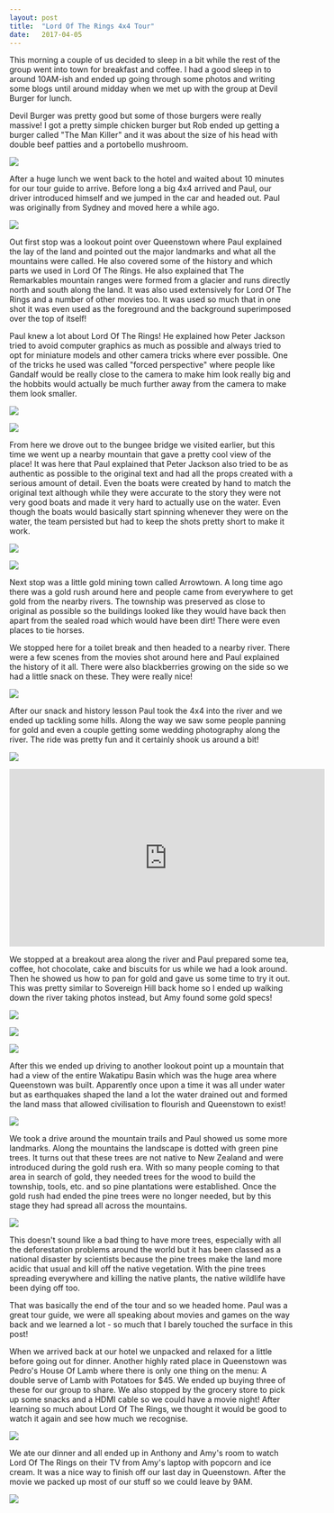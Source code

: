 ```yaml
---
layout: post
title:  "Lord Of The Rings 4x4 Tour"
date:   2017-04-05
---
```


This morning a couple of us decided to sleep in a bit while the rest of the
group went into town for breakfast and coffee. I had a good sleep in to around
10AM-ish and ended up going through some photos and writing some blogs until
around midday when we met up with the group at Devil Burger for lunch.

Devil Burger was pretty good but some of those burgers were really massive! I
got a pretty simple chicken burger but Rob ended up getting a burger called "The
Man Killer" and it was about the size of his head with double beef patties and a
portobello mushroom.

<a href='https://photos.google.com/share/AF1QipNDhqwcRQP-NRrtD9OspyGzYZMo0gRmr4qP115RE5Slx50AFjl_TqbPNnF7gX5UtQ?key=RVpfUDd5LW5pMVIxZlo5cVRDU1plbjd3SWNpUG9B&source=ctrlq.org'><img src='https://lh3.googleusercontent.com/uDQsx0JIsuUfLRjMxhMLuof5NacD_n-8aWuSOSITMq8FBs7IDYfHyWtaxu6544kXcvLpvctWi0l3MMY4KQImmi6fRzgfapnQies9Xj9ecgHsoLLsqKsqylTxoC7SazHZpC-4jA' /></a>

After a huge lunch we went back to the hotel and waited about 10 minutes for our
tour guide to arrive. Before long a big 4x4 arrived and Paul, our driver
introduced himself and we jumped in the car and headed out. Paul was originally
from Sydney and moved here a while ago.

<a href='https://photos.google.com/share/AF1QipNKI987X_WueV5EzViAidN88TUu1BDeq9aAvxKRIugrXn7NPqVlJBmhsAXSgcDAOQ?key=bl9jQlRoVUhtYXJJLVRxVXZWclBJdUNYLTZoUUxR&source=ctrlq.org'><img src='https://lh3.googleusercontent.com/W-H4Ky_0goZUTn20WbL3R3jwiWx63BbFQ26sTJ7fJEu8JYjQ8816_EKPlsnxThvHecVh7IQ4VrhX4qnrh7CTqTLUNgY65mYBAE9JypOJTvyiAQNMzQlLg7BMUJt7FPLY__OzyA' /></a>

Out first stop was a lookout point over Queenstown where Paul explained the lay
of the land and pointed out the major landmarks and what all the mountains were
called. He also covered some of the history and which parts we used in Lord Of
The Rings. He also explained that The Remarkables mountain ranges were formed
from a glacier and runs directly north and south along the land. It was also
used extensively for Lord Of The Rings and a number of other movies too. It was
used so much that in one shot it was even used as the foreground and the
background superimposed over the top of itself!

Paul knew a lot about Lord Of The Rings! He explained how Peter Jackson tried to
avoid computer graphics as much as possible and always tried to opt for
miniature models and other camera tricks where ever possible. One of the tricks
he used was called "forced perspective" where people like Gandalf would be
really close to the camera to make him look really big and the hobbits would
actually be much further away from the camera to make them look smaller.

<a href='https://photos.google.com/share/AF1QipM1IsqPsIB98Q7me1xX0tWjTpfBXq90rB6-Qkn4LdLabiLAudhlxwZlvJpaloZdzQ?key=bEhqSnFkUFdWSEhSeUtjMUNTT3piVlI5RmVDSEp3&source=ctrlq.org'><img src='https://lh3.googleusercontent.com/O_4UB7kmFkEfghRGHflqmE5u2Gp-jIZJSD_Cuhr0DLFYICytvUjKqRUnZgANV_GyX4A9mTztIoR4sEc10wWHuudWbxMcqj8jDq5ekBegouHS2LhL_HzIzsUzVFaOgGX1hqdpXg' /></a>

<a href='https://photos.google.com/share/AF1QipOsUNaVrx1ofrqrOBdtRzrJbPHb5iZJXtD3FH8jYC2X1VZQjoSOivmpr14Fprautg?key=Sm9LZ3QzTEMwNkNrZkwwd2VWSGdpMzZiN241eVBn&source=ctrlq.org'><img src='https://lh3.googleusercontent.com/Bv22qu9A04F_9mYLyGW0xMbnQqDA5hoMkjDIs-x8lMIM1cyTrv9j1Ijsqon0WaSy8MwIJMAcjOsdBT4uX2TB6HVO0wkjyQuRyCNxRghagHj3Euh2WmbzaIrtTp-hq_WRSOkW9w' /></a>

From here we drove out to the bungee bridge we visited earlier, but
this time we went up a nearby mountain that gave a pretty cool view of the
place! It was here that Paul explained that Peter Jackson also tried to be as
authentic as possible to the original text and had all the props created with a
serious amount of detail. Even the boats were created by hand to match the
original text although while they were accurate to the story they were not very
good boats and made it very hard to actually use on the water. Even though the
boats would basically start spinning whenever they were on the water, the team
persisted but had to keep the shots pretty short to make it work.

<a href='https://photos.google.com/share/AF1QipNf1IdZcpKqMDX9JuZz5m8dTIcWwPwfCQn6pkXBcSifDQ7VPgUwZF5YZNfR6vyz7A?key=Y1FBTnhhdmFjNVVQa0VvZTQ3cEhIVmVLME9LY3Z3&source=ctrlq.org'><img src='https://lh3.googleusercontent.com/dWwl7TxBgN6SHlaHX1dZgSgcFTaSY4vW5iR36ANJt_BOcTjIUOmaZok2H0FQfIMihk9hLMTwYTLpstJ_6CYrtraY1_8l-I9zdc4MDNT_0QcV7nXFuFgX5eUWPoqL_QtFLgbwlQ' /></a>

<a href='https://photos.google.com/share/AF1QipNcUarcz5NtNy40FQ3mZJDhOtHCa3CE0Gq8Pmw4YvU-u1aqzh2gKSOKrfwmKzhTrA?key=SXJ1aGNVX1lDYzhGam9vaFI5cU5YdFJRLWJhRVZ3&source=ctrlq.org'><img src='https://lh3.googleusercontent.com/i3XbJd9R7EGg0eWzHYD7h2g8_9kdd_-HtauRuFntkHyJLEd2aHnv9v2wkcJrvKGIVvqb9o7qb3bR9NbzHNDaEKJx00dd_sezwBNhljRM4B2ZSJ7cjYlJM_s5NLZo_LzWbyVvBA' /></a>

Next stop was a little gold mining town called Arrowtown. A long time ago there
was a gold rush around here and people came from everywhere to get gold from the
nearby rivers. The township was preserved as close to original as possible so
the buildings looked like they would have back then apart from the sealed road
which would have been dirt! There were even places to tie horses.

We stopped here for a toilet break and then headed to a nearby river. There were
a few scenes from the movies shot around here and Paul explained the history of
it all. There were also blackberries growing on the side so we had a little
snack on these. They were really nice!

<a href='https://photos.google.com/share/AF1QipPvDoCRCu7Kum_W0OwTOjOJTmfCtGEAKgjuxIGtIUUV_LzACoIempxSB5nXjOU5OA?key=cC10dWRVdmt1Zjh5SUtfY1Z0WDdZRFNjOVM5VkdB&source=ctrlq.org'><img src='https://lh3.googleusercontent.com/PjL3iBeeAtNZnDl-qM2Ic7cXMg1RRwtFfp7oOUjvEV-GvhrhWSbZceXUJo3qOk9w31tc2y9zEJc22GnQ16z2uh4GRp-iTapMRFQvLF4vVKBIBz21zP0tITWwm8IfjkQTufgDXg' /></a>

After our snack and history lesson Paul took the 4x4 into the river and we ended
up tackling some hills. Along the way we saw some people panning for gold and
even a couple getting some wedding photography along the river. The ride was
pretty fun and it certainly shook us around a bit!

<a href='https://photos.google.com/share/AF1QipPiwlhXUH-yb9PJjbdOytW7Q4tX0MTDttHIiJ2YfKwyAFdCyrY5c6ODTH8ceWUn3A?key=U2NrbU9IY0ViNEk5STA3amtFTDB5SjdtNUlVUkJB&source=ctrlq.org'><img src='https://lh3.googleusercontent.com/I-eRvdlDO0FhKWz8i-oqi0uuAaJl7XiC3Jg3eHY39RmIn_dNEngsLBgZYNd0ndCrBajzNqGoXmWCKepgQr3CRswdo59b5CKXWe36oy0ERChPyfhN95Wq4CkXDEB2iBHvj_YQUQ' /></a>

<iframe class="youtube-video" width="560" height="315" src="https://www.youtube.com/embed/aYRzej8v3RI" frameborder="0" allowfullscreen></iframe>

We stopped at a breakout area along the river and Paul prepared some tea,
coffee, hot chocolate, cake and biscuits for us while we had a look around. Then
he showed us how to pan for gold and gave us some time to try it out. This was
pretty similar to Sovereign Hill back home so I ended up walking down the river
taking photos instead, but Amy found some gold specs!

<a href='https://photos.google.com/share/AF1QipO2h6It5iPzokM-ZqtcaKvLaq3rW1ahFedet1u5VfOQLlY6XE-A9cS8LI9P09drCg?key=VkxMMmphSHJRbkhHTGRocHBEcFVwTl8xQ0h2RWN3&source=ctrlq.org'><img src='https://lh3.googleusercontent.com/X_eQA7rTbrOo6oTzE2fYvh9TRkX5GrhOJ7kTJKZEIyg7RICZ7RBmfp8Pn4S6G_Q6mBCaOYjtncepok2d-7l9mV_0eSIwPsKDZA4cRSrAOcLgNXnbkbbpC7tXOVdAlo_pibQ9zQ' /></a>

<a href='https://photos.google.com/share/AF1QipNlz0Q02gF4bxSmPYYEwFRq4zf89uv_i4kNhA4Pwtz_I85BlEWok81fPQP94pYdBA?key=cUxwSW1nd0VXX01HZHVIb3MtUm16NGg0dHI0Y2xB&source=ctrlq.org'><img src='https://lh3.googleusercontent.com/VnBstPzswtbTokS4WMoeJQ_TUI9qdEZuV9Noh2ZA8Akc2FH0PMoH-oX7Tq8aXLbDP0bE1IDwwg-mb3gtWctQb2PoLyQYzifnah2JhYX8g-94T58goF03U1OkQnn2p7zCd7Qk6w' /></a>

<a href='https://photos.google.com/share/AF1QipNNVd0wy7dw9qJBJW1rmxbOJ-fcNlmblPP6cxWOgWWZJ_2qYRDkMd5X0RaoROog2Q?key=NFVfbzN1TXNHWERHY2Y2T2dsVDRCMm00RlBTNVF3&source=ctrlq.org'><img src='https://lh3.googleusercontent.com/SeLx0MMU89ryi-w_cX7XAUsouA0RSrHeijJ0_IzBG6tqjqWs4HW9P51b2XrG1xKaYn9WDfGUX7Y1k6qq3Ld57wH5cHZ-I5JtUXCNo_K4hznkm5Y2f_CoP4_ughmGhk7z-b1QsQ' /></a>

After this we ended up driving to another lookout point up a mountain that had a
view of the entire Wakatipu Basin which was the huge area where Queenstown was
built. Apparently once upon a time it was all under water but as earthquakes
shaped the land a lot the water drained out and formed the land mass that
allowed civilisation to flourish and Queenstown to exist!

<a href='https://photos.google.com/share/AF1QipMOWAvU-tQoPelrgSykBjN0o-NyNYJUOTwwG0MTCw3EOb4KwT7ascDWofyUt_n4Mw?key=U0RvUXRtZ2tZblh5bHFzUEZiaHdQSld6dm8zRUtB&source=ctrlq.org'><img src='https://lh3.googleusercontent.com/ZYu8iCx8ZoSQ1dbDIaQMC2nO19bXfVwdMI-sJpBPIdIyaEWi-Pc7bHFOvt4Yl_SZ9hTLK9_5T6FXizRpSURzBXcdcjAR_1xDYY1ft_U64tuix83p56pZNkNAohtlSIEVhIF9tQ' /></a>

We took a drive around the mountain trails and Paul showed us some more
landmarks. Along the mountains the landscape is dotted with green pine trees. It
turns out that these trees are not native to New Zealand and were introduced
during the gold rush era. With so many people coming to that area in search of
gold, they needed trees for the wood to build the township, tools, etc. and so
pine plantations were established. Once the gold rush had ended the pine trees
were no longer needed, but by this stage they had spread all across the
mountains.

<a href='https://photos.google.com/share/AF1QipOdU6Ly_PvWMYLW8TQzY4wyc5V9Q7Cxhyv4Xq57BQ8qd2Hl0ndNoWinM_x4rWjldg?key=dWVuaDhHUS16NENURFk3VXpDVjFjMVF0Wk1MSzdR&source=ctrlq.org'><img src='https://lh3.googleusercontent.com/lJmhcCNMp3U8ZiC0xRS2_rp9J6Ww9CWK4JSHiNLW4Bl0QNTF4_gdHW9xSkmHZxs9hU-cYxhwbqGjdtqNPW7A6ceeazXpXnqwsz0OkwCj_2bRpRJlzJMJWhPIpKcwc353hnygAw' /></a>

This doesn't sound like a bad thing to have more trees, especially with all the
deforestation problems around the world but it has been classed as a national
disaster by scientists because the pine trees make the land more acidic that
usual and kill off the native vegetation. With the pine trees spreading
everywhere and killing the native plants, the native wildlife have been dying
off too.

That was basically the end of the tour and so we headed home. Paul was a great
tour guide, we were all speaking about movies and games on the way back and we
learned a lot - so much that I barely touched the surface in this post!

When we arrived back at our hotel we unpacked and relaxed for a little before
going out for dinner. Another highly rated place in Queenstown was Pedro's House
Of Lamb where there is only one thing on the menu: A double serve of Lamb with
Potatoes for $45. We ended up buying three of these for our group to share. We
also stopped by the grocery store to pick up some snacks and a HDMI cable so we
could have a movie night! After learning so much about Lord Of The Rings, we
thought it would be good to watch it again and see how much we recognise.

<a href='https://photos.google.com/share/AF1QipNgURsOW8-lTtGyfOEZ_qCRLSTj_0GuLCpDqvi0TdSaYNHM2r5jzMCsBXhT0dBjBA?key=VGRGdXVnbU9QTkgtdFpQZDRTNF9CeTd1OHNOV1pn&source=ctrlq.org'><img src='https://lh3.googleusercontent.com/lJil3mwtFoUFg3ZxqJwfp2EtWaRu7O09H23-3r07mNJnOHkm2n7M5Zgqw_vDd7436FzSY4wGY9QfoK6pxHjIN4xdDDl3emk4161sWOk9QD8TjyM7El6RqbBJzNGJMajqE2T_Mw' /></a>

We ate our dinner and all ended up in Anthony and Amy's room to watch Lord Of
The Rings on their TV from Amy's laptop with popcorn and ice cream. It was a
nice way to finish off our last day in Queenstown. After the movie we packed up
most of our stuff so we could leave by 9AM.

<a href='https://photos.google.com/share/AF1QipP9MQB7OEPGmTCS9ad5ZeBeSJJrptqoBFmMMS70sE0axaFZ6fUtdbnvX5OogRO_1g?key=V2pGWTZ3Z3Y0a2hyR19tZU82Nk1Rbi1nRlNEaWtn&source=ctrlq.org'><img src='https://lh3.googleusercontent.com/ItXBEnjos1Wk-zjtTbNFvBVwM4aHthUjtnoFqMsOv6lGgKbv4zhKB2LETyY64czamfjnnN-4uOPJ3OwQPEqeNBKTHMf9puBB4cMZohnw4mNvSZ5DXBAhOHhf_-LeLyt-fT8kGw' /></a>

